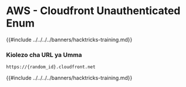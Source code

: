 # AWS - Cloudfront Unauthenticated Enum

{{#include ../../../../banners/hacktricks-training.md}}

### Kiolezo cha URL ya Umma
```
https://{random_id}.cloudfront.net
```
{{#include ../../../../banners/hacktricks-training.md}}
